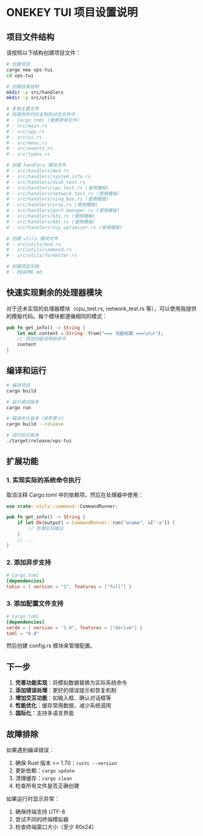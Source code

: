 # ONEKEY TUI 项目设置说明

## 项目文件结构

请按照以下结构创建项目文件：

```bash
# 创建项目
cargo new vps-tui
cd vps-tui

# 创建目录结构
mkdir -p src/handlers
mkdir -p src/utils

# 复制主要文件
# 将提供的代码复制到对应文件中：
# - Cargo.toml (替换原有文件)
# - src/main.rs
# - src/app.rs
# - src/ui.rs
# - src/menu.rs
# - src/events.rs
# - src/types.rs

# 创建 handlers 模块文件
# - src/handlers/mod.rs
# - src/handlers/system_info.rs
# - src/handlers/disk_test.rs
# - src/handlers/cpu_test.rs (使用模板)
# - src/handlers/network_test.rs (使用模板)
# - src/handlers/sing_box.rs (使用模板)
# - src/handlers/xray.rs (使用模板)
# - src/handlers/port_manager.rs (使用模板)
# - src/handlers/k3s.rs (使用模板)
# - src/handlers/k8s.rs (使用模板)
# - src/handlers/tcp_optimizer.rs (使用模板)

# 创建 utils 模块文件
# - src/utils/mod.rs
# - src/utils/command.rs
# - src/utils/formatter.rs

# 创建项目文档
# - README.md
```

## 快速实现剩余的处理器模块

对于还未实现的处理器模块（cpu_test.rs, network_test.rs 等），可以使用我提供的模板代码。每个模块都遵循相同的模式：

```rust
pub fn get_info() -> String {
    let mut content = String::from("=== 功能标题 ===\n\n");
    // 添加功能说明和命令
    content
}
```

## 编译和运行

```bash
# 编译项目
cargo build

# 运行调试版本
cargo run

# 编译优化版本（体积更小）
cargo build --release

# 运行优化版本
./target/release/vps-tui
```

## 扩展功能

### 1. 实现实际的系统命令执行

取消注释 Cargo.toml 中的依赖项，然后在处理器中使用：

```rust
use crate::utils::command::CommandRunner;

pub fn get_info() -> String {
    if let Ok(output) = CommandRunner::run("uname", &["-a"]) {
        // 处理实际输出
    }
    // ...
}
```

### 2. 添加异步支持

```toml
# Cargo.toml
[dependencies]
tokio = { version = "1", features = ["full"] }
```

### 3. 添加配置文件支持

```toml
# Cargo.toml
[dependencies]
serde = { version = "1.0", features = ["derive"] }
toml = "0.8"
```

然后创建 config.rs 模块来管理配置。

## 下一步

1. **完善功能实现**：将模拟数据替换为实际系统命令
2. **添加错误处理**：更好的错误提示和恢复机制
3. **增加交互功能**：如输入框、确认对话框等
4. **性能优化**：缓存常用数据，减少系统调用
5. **国际化**：支持多语言界面

## 故障排除

如果遇到编译错误：

1. 确保 Rust 版本 >= 1.70：`rustc --version`
2. 更新依赖：`cargo update`
3. 清理缓存：`cargo clean`
4. 检查所有文件是否正确创建

如果运行时显示异常：

1. 确保终端支持 UTF-8
2. 尝试不同的终端模拟器
3. 检查终端窗口大小（至少 80x24）